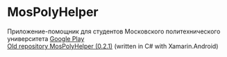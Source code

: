 # MosPolyHelper
Приложение-помощник для студентов Московского политехнического университета
[Google Play](https://play.google.com/store/apps/details?id=com.mospolytech.mospolyhelper)  
[Old repository MosPolyHelper (0.2.1)](https://github.com/tipapro/MosPolyHelper-old) (written in C# with Xamarin.Android)
